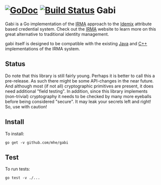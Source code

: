 [![GoDoc](https://godoc.org/github.com/mhe/gabi?status.svg)](https://godoc.org/github.com/mhe/gabi) [![Build Status](https://travis-ci.org/mhe/gabi.svg?branch=master)](https://travis-ci.org/mhe/gabi)
Gabi
====

Gabi is a Go implementation of the [IRMA](https://www.irmacard.org) approach to the [Idemix](http://www.research.ibm.com/labs/zurich/idemix/) attribute based credential system. Check out the [IRMA](https://www.irmacard.org) website to learn more on this great alternative to traditional identity management. 

gabi itself is designed to be compatible with the existing [Java](https://github.com/credentials/credentials_idemix) and [C++](https://github.com/credentials/silvia) implementations of the IRMA system.

Status
------

Do note that this library is still fairly young. Perhaps it is better to call this a pre-release. As such there might be some API-changes in the near future. And although most (if not all) cryptographic primitives are present, it does need additional "field testing".  In addition, since this library implements (non-trivial) cryptography it needs to be checked by many more eyeballs before being considered "secure". It may leak your secrets left and right! So, use with caution!

Install
-------

To install:

    go get -v github.com/mhe/gabi

Test
----

To run tests:

    go test -v ./... 

